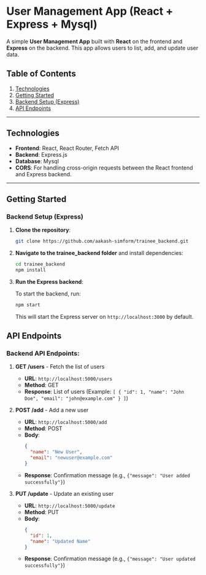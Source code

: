 # User Management App (React + Express + Mysql)

A simple **User Management App** built with **React** on the frontend and **Express** on the backend. This app allows users to list, add, and update user data.

## Table of Contents

1. [Technologies](#technologies)
2. [Getting Started](#getting-started)
3. [Backend Setup (Express)](#backend-setup-express)
4. [API Endpoints](#api-endpoints)

---

## Technologies
- **Frontend**: React, React Router, Fetch API
- **Backend**: Express.js
- **Database**: Mysql
- **CORS**: For handling cross-origin requests between the React frontend and Express backend.

---

## Getting Started

### Backend Setup (Express)

1. **Clone the repository**:

   ```bash
   git clone https://github.com/aakash-simform/trainee_backend.git   
   ```

2. **Navigate to the trainee_backend folder** and install dependencies:

   ```bash
   cd trainee_backend
   npm install
   ```

3. **Run the Express backend**:

   To start the backend, run:

   ```bash
   npm start
   ```

   This will start the Express server on `http://localhost:3000` by default.


## API Endpoints

### **Backend API Endpoints**:

1. **GET /users** - Fetch the list of users
   - **URL**: `http://localhost:5000/users`
   - **Method**: GET
   - **Response**: List of users (Example: `[ { "id": 1, "name": "John Doe", "email": "john@example.com" } ]`)

2. **POST /add** - Add a new user
   - **URL**: `http://localhost:5000/add`
   - **Method**: POST
   - **Body**:
     ```json
     {
       "name": "New User",
       "email": "newuser@example.com"
     }
     ```
   - **Response**: Confirmation message (e.g., `{"message": "User added successfully"}`)

3. **PUT /update** - Update an existing user
   - **URL**: `http://localhost:5000/update`
   - **Method**: PUT
   - **Body**:
     ```json
     {
       "id": 1,
       "name": "Updated Name"
     }
     ```
   - **Response**: Confirmation message (e.g., `{"message": "User updated successfully"}`)
